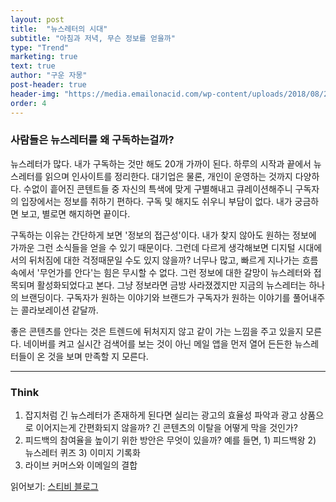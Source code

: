 ```yaml
---
layout: post
title:  "뉴스레터의 시대"
subtitle: "아침과 저녁, 무슨 정보를 얻을까"
type: "Trend"
marketing: true
text: true
author: "구운 자몽"
post-header: true
header-img: "https://media.emailonacid.com/wp-content/uploads/2018/08/2018_ContactMonkeyNewsletter_Blog.jpg"
order: 4
---
```


### 사람들은 뉴스레터를 왜 구독하는걸까?

뉴스레터가 많다. 내가 구독하는 것만 해도 20개 가까이 된다. 하루의 시작과 끝에서 뉴스레터를 읽으며 인사이트를 정리한다. 대기업은 물론, 개인이 운영하는 것까지 다양하다. 수없이 흩어진 콘텐트들 중 자신의 특색에 맞게 구별해내고 큐레이션해주니 구독자의 입장에서는 정보를 취하기 편하다. 구독 및 해지도 쉬우니 부담이 없다. 내가 궁금하면 보고, 별로면 해지하면 끝이다.  

구독하는 이유는 간단하게 보면 '정보의 접근성'이다. 내가 찾지 않아도 원하는 정보에 가까운 그런 소식들을 얻을 수 있기 때문이다. 그런데 다르게 생각해보면 디지털 시대에서의 뒤처짐에 대한 걱정때문일 수도 있지 않을까? 너무나 많고, 빠르게 지나가는 흐름 속에서 '무언가를 안다'는 힘은 무시할 수 없다. 그런 정보에 대한 갈망이 뉴스레터와 접목되며 활성화되었다고 본다. 그냥 정보라면 금방 사라졌겠지만 지금의 뉴스레터는 하나의 브랜딩이다. 구독자가 원하는 이야기와 브랜드가 구독자가 원하는 이야기를 풀어내주는 콜라보레이션 같달까.

좋은 콘텐츠를 안다는 것은 트렌드에 뒤처지지 않고 같이 가는 느낌을 주고 있을지 모른다. 네이버를 켜고 실시간 검색어를 보는 것이 아닌 메일 앱을 먼저 열어 든든한 뉴스레터들이 온 것을 보며 만족할 지 모른다. 

---

### Think

1. 잡지처럼 긴 뉴스레터가 존재하게 된다면 실리는 광고의 효율성 파악과 광고 상품으로 이어지는게 간편화되지 않을까? 긴 콘텐츠의 이탈을 어떻게 막을 것인가?
2. 피드백의 참여율을 높이기 위한 방안은 무엇이 있을까? 예를 들면, 1) 피드백왕 2) 뉴스레터 퀴즈 3) 이미지 기록화
3. 라이브 커머스와 이메일의 결합

읽어보기: [스티비 블로그](https://blog.stibee.com/)
